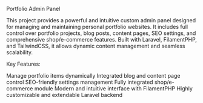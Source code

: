 Portfolio Admin Panel

This project provides a powerful and intuitive custom admin panel designed for managing and maintaining personal portfolio websites. It includes full control over portfolio projects, blog posts, content pages, SEO settings, and comprehensive shop/e-commerce features. Built with Laravel, FilamentPHP, and TailwindCSS, it allows dynamic content management and seamless scalability.

Key Features:

Manage portfolio items dynamically
Integrated blog and content page control
SEO-friendly settings management
Fully integrated shop/e-commerce module
Modern and intuitive interface with FilamentPHP
Highly customizable and extendable Laravel backend
